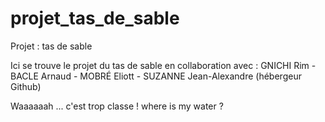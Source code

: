 # projet_tas_de_sable
Projet : tas de sable 

Ici se trouve le projet du tas de sable en collaboration avec : GNICHI Rim - BACLE Arnaud - MOBRÉ Eliott - SUZANNE Jean-Alexandre (hébergeur Github)

Waaaaaah ... c'est trop classe ! 
where is my water ?
